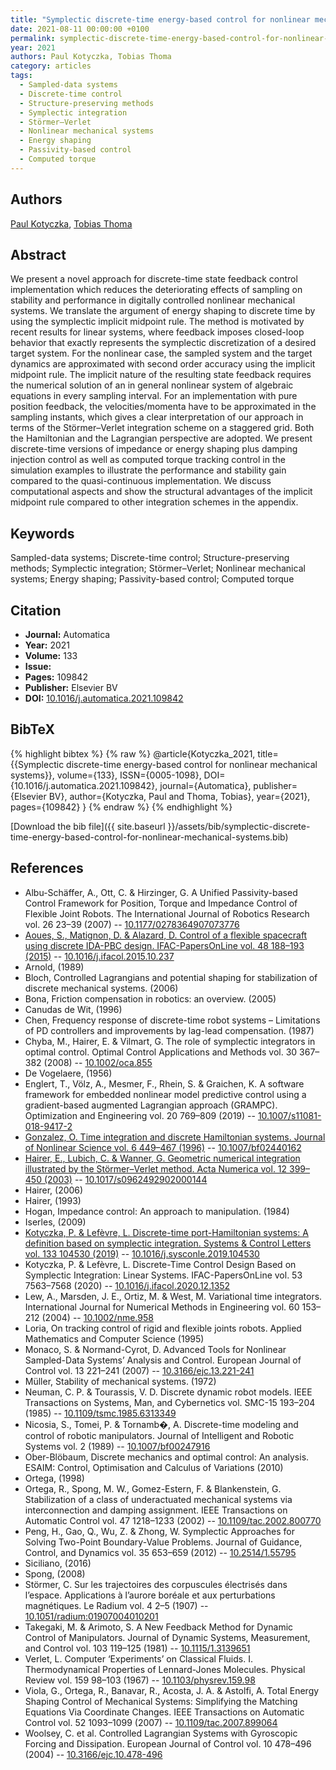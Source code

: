 ```yaml
---
title: "Symplectic discrete-time energy-based control for nonlinear mechanical systems"
date: 2021-08-11 00:00:00 +0100
permalink: symplectic-discrete-time-energy-based-control-for-nonlinear-mechanical-systems
year: 2021
authors: Paul Kotyczka, Tobias Thoma
category: articles
tags:
  - Sampled-data systems
  - Discrete-time control
  - Structure-preserving methods
  - Symplectic integration
  - Störmer–Verlet
  - Nonlinear mechanical systems
  - Energy shaping
  - Passivity-based control
  - Computed torque
---
```

 
## Authors
[Paul Kotyczka](authors/paul-kotyczka), [Tobias Thoma](authors/tobias-thoma)
 
## Abstract
We present a novel approach for discrete-time state feedback control implementation which reduces the deteriorating effects of sampling on stability and performance in digitally controlled nonlinear mechanical systems. We translate the argument of energy shaping to discrete time by using the symplectic implicit midpoint rule. The method is motivated by recent results for linear systems, where feedback imposes closed-loop behavior that exactly represents the symplectic discretization of a desired target system. For the nonlinear case, the sampled system and the target dynamics are approximated with second order accuracy using the implicit midpoint rule. The implicit nature of the resulting state feedback requires the numerical solution of an in general nonlinear system of algebraic equations in every sampling interval. For an implementation with pure position feedback, the velocities/momenta have to be approximated in the sampling instants, which gives a clear interpretation of our approach in terms of the Störmer–Verlet integration scheme on a staggered grid. Both the Hamiltonian and the Lagrangian perspective are adopted. We present discrete-time versions of impedance or energy shaping plus damping injection control as well as computed torque tracking control in the simulation examples to illustrate the performance and stability gain compared to the quasi-continuous implementation. We discuss computational aspects and show the structural advantages of the implicit midpoint rule compared to other integration schemes in the appendix.
 
## Keywords
Sampled-data systems; Discrete-time control; Structure-preserving methods; Symplectic integration; Störmer–Verlet; Nonlinear mechanical systems; Energy shaping; Passivity-based control; Computed torque
 
## Citation
- **Journal:** Automatica
- **Year:** 2021
- **Volume:** 133
- **Issue:** 
- **Pages:** 109842
- **Publisher:** Elsevier BV
- **DOI:** [10.1016/j.automatica.2021.109842](https://doi.org/10.1016/j.automatica.2021.109842)
 
## BibTeX
{% highlight bibtex %}
{% raw %}
@article{Kotyczka_2021,
  title={{Symplectic discrete-time energy-based control for nonlinear mechanical systems}},
  volume={133},
  ISSN={0005-1098},
  DOI={10.1016/j.automatica.2021.109842},
  journal={Automatica},
  publisher={Elsevier BV},
  author={Kotyczka, Paul and Thoma, Tobias},
  year={2021},
  pages={109842}
}
{% endraw %}
{% endhighlight %}
 
[Download the bib file]({{ site.baseurl }}/assets/bib/symplectic-discrete-time-energy-based-control-for-nonlinear-mechanical-systems.bib)
 
## References
- Albu-Schäffer, A., Ott, C. & Hirzinger, G. A Unified Passivity-based Control Framework for Position, Torque and                 Impedance Control of Flexible Joint Robots. The International Journal of Robotics Research vol. 26 23–39 (2007) -- [10.1177/0278364907073776](https://doi.org/10.1177/0278364907073776)
- [Aoues, S., Matignon, D. & Alazard, D. Control of a flexible spacecraft using discrete IDA-PBC design. IFAC-PapersOnLine vol. 48 188–193 (2015)](control-of-a-flexible-spacecraft-using-discrete-ida-pbc-design) -- [10.1016/j.ifacol.2015.10.237](https://doi.org/10.1016/j.ifacol.2015.10.237)
- Arnold, (1989)
- Bloch, Controlled Lagrangians and potential shaping for stabilization of discrete mechanical systems. (2006)
- Bona, Friction compensation in robotics: an overview. (2005)
- Canudas de Wit, (1996)
- Chen, Frequency response of discrete-time robot systems – Limitations of PD controllers and improvements by lag-lead compensation. (1987)
- Chyba, M., Hairer, E. & Vilmart, G. The role of symplectic integrators in optimal control. Optimal Control Applications and Methods vol. 30 367–382 (2008) -- [10.1002/oca.855](https://doi.org/10.1002/oca.855)
- De Vogelaere, (1956)
- Englert, T., Völz, A., Mesmer, F., Rhein, S. & Graichen, K. A software framework for embedded nonlinear model predictive control using a gradient-based augmented Lagrangian approach (GRAMPC). Optimization and Engineering vol. 20 769–809 (2019) -- [10.1007/s11081-018-9417-2](https://doi.org/10.1007/s11081-018-9417-2)
- [Gonzalez, O. Time integration and discrete Hamiltonian systems. Journal of Nonlinear Science vol. 6 449–467 (1996)](time-integration-and-discrete-hamiltonian-systems) -- [10.1007/bf02440162](https://doi.org/10.1007/bf02440162)
- [Hairer, E., Lubich, C. & Wanner, G. Geometric numerical integration illustrated by the Störmer–Verlet method. Acta Numerica vol. 12 399–450 (2003)](geometric-numerical-integration-illustrated-by-the-stormer-verlet-method) -- [10.1017/s0962492902000144](https://doi.org/10.1017/s0962492902000144)
- Hairer, (2006)
- Hairer, (1993)
- Hogan, Impedance control: An approach to manipulation. (1984)
- Iserles, (2009)
- [Kotyczka, P. & Lefèvre, L. Discrete-time port-Hamiltonian systems: A definition based on symplectic integration. Systems &amp; Control Letters vol. 133 104530 (2019)](discrete-time-port-hamiltonian-systems-a-definition-based-on-symplectic-integration) -- [10.1016/j.sysconle.2019.104530](https://doi.org/10.1016/j.sysconle.2019.104530)
- Kotyczka, P. & Lefèvre, L. Discrete-Time Control Design Based on Symplectic Integration: Linear Systems. IFAC-PapersOnLine vol. 53 7563–7568 (2020) -- [10.1016/j.ifacol.2020.12.1352](https://doi.org/10.1016/j.ifacol.2020.12.1352)
- Lew, A., Marsden, J. E., Ortiz, M. & West, M. Variational time integrators. International Journal for Numerical Methods in Engineering vol. 60 153–212 (2004) -- [10.1002/nme.958](https://doi.org/10.1002/nme.958)
- Loria, On tracking control of rigid and flexible joints robots. Applied Mathematics and Computer Science (1995)
- Monaco, S. & Normand-Cyrot, D. Advanced Tools for Nonlinear Sampled-Data Systems’ Analysis and Control. European Journal of Control vol. 13 221–241 (2007) -- [10.3166/ejc.13.221-241](https://doi.org/10.3166/ejc.13.221-241)
- Müller, Stability of mechanical systems. (1972)
- Neuman, C. P. & Tourassis, V. D. Discrete dynamic robot models. IEEE Transactions on Systems, Man, and Cybernetics vol. SMC-15 193–204 (1985) -- [10.1109/tsmc.1985.6313349](https://doi.org/10.1109/tsmc.1985.6313349)
- Nicosia, S., Tomei, P. & Tornamb�, A. Discrete-time modeling and control of robotic manipulators. Journal of Intelligent and Robotic Systems vol. 2 (1989) -- [10.1007/bf00247916](https://doi.org/10.1007/bf00247916)
- Ober-Blöbaum, Discrete mechanics and optimal control: An analysis. ESAIM: Control, Optimisation and Calculus of Variations (2010)
- Ortega, (1998)
- Ortega, R., Spong, M. W., Gomez-Estern, F. & Blankenstein, G. Stabilization of a class of underactuated mechanical systems via interconnection and damping assignment. IEEE Transactions on Automatic Control vol. 47 1218–1233 (2002) -- [10.1109/tac.2002.800770](https://doi.org/10.1109/tac.2002.800770)
- Peng, H., Gao, Q., Wu, Z. & Zhong, W. Symplectic Approaches for Solving Two-Point Boundary-Value Problems. Journal of Guidance, Control, and Dynamics vol. 35 653–659 (2012) -- [10.2514/1.55795](https://doi.org/10.2514/1.55795)
- Siciliano, (2016)
- Spong, (2008)
- Störmer, C. Sur les trajectoires des corpuscules électrisés dans l’espace. Applications à l’aurore boréale et aux perturbations magnétiques. Le Radium vol. 4 2–5 (1907) -- [10.1051/radium:01907004010201](https://doi.org/10.1051/radium:01907004010201)
- Takegaki, M. & Arimoto, S. A New Feedback Method for Dynamic Control of Manipulators. Journal of Dynamic Systems, Measurement, and Control vol. 103 119–125 (1981) -- [10.1115/1.3139651](https://doi.org/10.1115/1.3139651)
- Verlet, L. Computer ‘Experiments’ on Classical Fluids. I. Thermodynamical Properties of Lennard-Jones Molecules. Physical Review vol. 159 98–103 (1967) -- [10.1103/physrev.159.98](https://doi.org/10.1103/physrev.159.98)
- Viola, G., Ortega, R., Banavar, R., Acosta, J. A. & Astolfi, A. Total Energy Shaping Control of Mechanical Systems: Simplifying the Matching Equations Via Coordinate Changes. IEEE Transactions on Automatic Control vol. 52 1093–1099 (2007) -- [10.1109/tac.2007.899064](https://doi.org/10.1109/tac.2007.899064)
- Woolsey, C. et al. Controlled Lagrangian Systems with Gyroscopic Forcing and Dissipation. European Journal of Control vol. 10 478–496 (2004) -- [10.3166/ejc.10.478-496](https://doi.org/10.3166/ejc.10.478-496)

